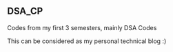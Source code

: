 ## DSA_CP
Codes from my first 3 semesters, mainly DSA Codes

This can be considered as my personal technical blog :)